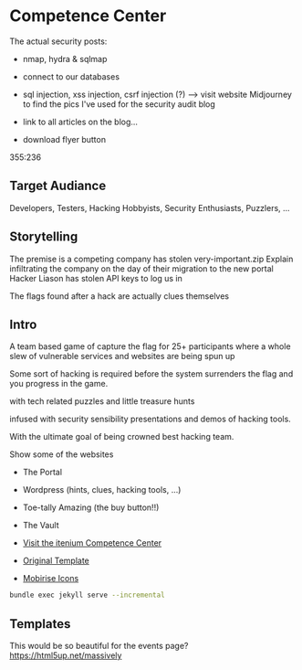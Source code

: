 Competence Center
=================



The actual security posts:
- nmap, hydra & sqlmap
- connect to our databases
- sql injection, xss injection, csrf injection (?)
--> visit website Midjourney to find the pics I've used for the security audit blog


- link to all articles on the blog...
- download flyer button


355:236



## Target Audiance

Developers, Testers, Hacking Hobbyists, Security Enthusiasts, Puzzlers, ...



## Storytelling

The premise is a competing company has stolen very-important.zip
Explain infiltrating the company on the day of their migration to the new portal
Hacker Liason has stolen API keys to log us in

The flags found after a hack are actually clues themselves


## Intro

A team based game of capture the flag for 25+ participants
where a whole slew of vulnerable services and websites are being spun up

Some sort of hacking is required before the system surrenders the flag
and you progress in the game.

with tech related puzzles and little treasure hunts

infused with security sensibility presentations
and demos of hacking tools.

With the ultimate goal of being crowned best hacking team.


Show some of the websites
- The Portal
- Wordpress (hints, clues, hacking tools, ...)
- Toe-tally Amazing (the buy button!!)
- The Vault




- [Visit the itenium Competence Center](https://itenium.be/Competence-Center)
- [Original Template](https://mobirise.com/extensions/glassm5/freelancer)
- [Mobirise Icons](https://mobiriseicons.com/cheatsheet.html)


```sh
bundle exec jekyll serve --incremental
```


## Templates

This would be so beautiful for the events page?
https://html5up.net/massively
